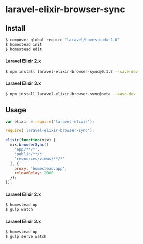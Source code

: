 # laravel-elixir-browser-sync

## Install

```sh
$ composer global require "laravel/homestead=~2.0"
$ homestead init
$ homestead edit
```

#### Laravel Elixir 2.x

```sh
$ npm install laravel-elixir-browser-sync@0.1.7 --save-dev
```

#### Laravel Elixir 3.x

```sh
$ npm install laravel-elixir-browser-sync@beta --save-dev
```

## Usage

```javascript
var elixir = require('laravel-elixir');

require('laravel-elixir-browser-sync');

elixir(function(mix) {
  mix.browserSync([
    'app/**/*',
    'public/**/*',
    'resources/views/**/*'
  ], {
    proxy: 'homestead.app',
    reloadDelay: 2000
  });
});
```

#### Laravel Elixir 2.x

```sh
$ homestead up
$ gulp watch
```

#### Laravel Elixir 3.x

```sh
$ homestead up
$ gulp serve watch
```
